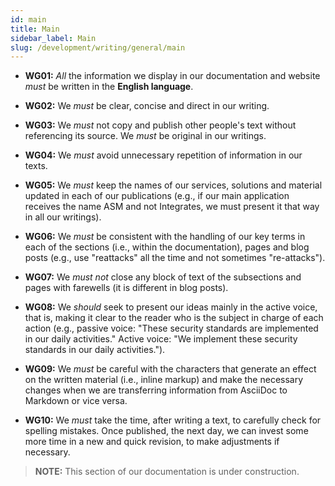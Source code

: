 ```yaml
---
id: main
title: Main
sidebar_label: Main
slug: /development/writing/general/main
---
```


* **WG01:** *All* the information we display in our documentation and website
  *must* be written in the **English language**.

* **WG02:** We *must* be clear, concise and direct in our writing.

* **WG03:** We *must* not copy and publish other people's text
  without referencing its source.
  We *must* be original in our writings.

* **WG04:** We *must* avoid unnecessary repetition of information in our texts.

* **WG05:** We *must* keep the names of our services, solutions and material
  updated in each of our publications
  (e.g., if our main application receives the name ASM and not Integrates,
  we must present it that way in all our writings).

* **WG06:** We *must* be consistent with the handling of our key terms
  in each of the sections (i.e., within the documentation),
  pages and blog posts
  (e.g., use "reattacks" all the time and not sometimes "re-attacks").

* **WG07:** We *must not* close any block of text of the subsections and pages
  with farewells (it is different in blog posts).

* **WG08:** We *should* seek to present our ideas mainly in the active voice,
  that is, making it clear to the reader
  who is the subject in charge of each action
  (e.g., passive voice:
  "These security standards are implemented in our daily activities."
  Active voice:
  "We implement these security standards in our daily activities.").

* **WG09:** We *must* be careful with the characters
  that generate an effect on the written material (i.e., inline markup)
  and make the necessary changes when we are transferring information
  from AsciiDoc to Markdown or vice versa.

* **WG10:** We *must* take the time, after writing a text,
  to carefully check for spelling mistakes.
  Once published, the next day,
  we can invest some more time in a new and quick revision,
  to make adjustments if necessary.

> **NOTE:**
> This section of our documentation is under construction.
